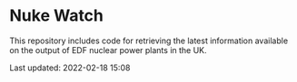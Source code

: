 # Nuke Watch

This repository includes code for retrieving the latest information available on the output of EDF nuclear power plants in the UK.

Last updated: 2022-02-18 15:08